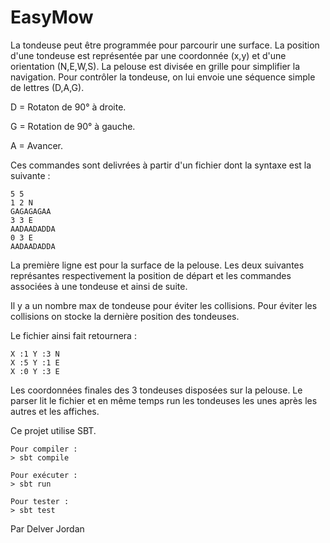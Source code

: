 # EasyMow

La tondeuse peut être programmée pour parcourir une surface.
La position d'une tondeuse est représentée par une coordonnée (x,y) et d'une orientation (N,E,W,S).
La pelouse est divisée en grille pour simplifier la navigation.
Pour contrôler la tondeuse, on lui envoie une séquence simple de lettres (D,A,G).

D = Rotaton de 90° à droite.

G = Rotation de 90° à gauche.

A = Avancer.

Ces commandes sont delivrées à partir d'un fichier dont la syntaxe est la suivante :

    5 5
    1 2 N
    GAGAGAGAA
    3 3 E
    AADAADADDA
    0 3 E
    AADAADADDA


La première ligne est pour la surface de la pelouse.
Les deux suivantes représantes respectivement la position de départ et les commandes associées à une tondeuse et ainsi de suite.

Il y a un nombre max de tondeuse pour éviter les collisions.
Pour éviter les collisions on stocke la dernière position des tondeuses.

Le fichier ainsi fait retournera :

    X :1 Y :3 N
    X :5 Y :1 E
    X :0 Y :3 E

Les coordonnées finales des 3 tondeuses disposées sur la pelouse.
Le parser lit le fichier et en même temps run les tondeuses les unes après les autres et les affiches.

Ce projet utilise SBT.

    Pour compiler :
    > sbt compile

    Pour exécuter :
    > sbt run

    Pour tester :
    > sbt test

Par Delver Jordan
